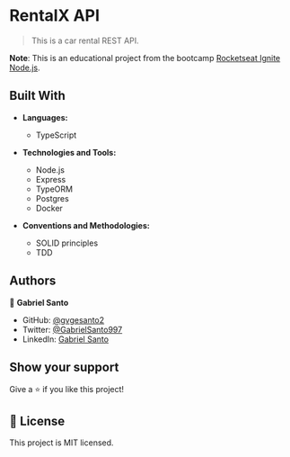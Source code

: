 # RentalX API

> This is a car rental REST API.

**Note**: This is an educational project from the bootcamp [Rocketseat Ignite Node.js](https://www.rocketseat.com.br/ignite).

## Built With

- **Languages:**
  - TypeScript

- **Technologies and Tools:**
  - Node.js
  - Express
  - TypeORM
  - Postgres
  - Docker

- **Conventions and Methodologies:**
  - SOLID principles
  - TDD

## Authors

👤 **Gabriel Santo**

- GitHub: [@gvgesanto2](https://github.com/gvgesanto2)
- Twitter: [@GabrielSanto997](https://twitter.com/GabrielSanto997)
- LinkedIn: [Gabriel Santo](https://linkedin.com/in/gabriel-santo-5882a71b2/)

## Show your support

Give a ⭐️ if you like this project!

## 📝 License

This project is MIT licensed.

